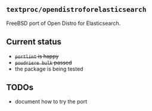 ## `textproc/opendistroforelasticsearch`

FreeBSD port of Open Distro for Elasticsearch.

## Current status

* ~~`portlint` is happy~~
* ~~`poudriere bulk` passed~~
* the package is being tested

## TODOs

* document how to try the port

